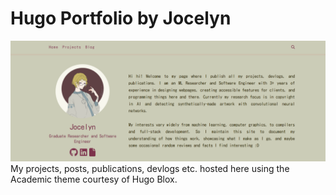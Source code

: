 # Hugo Portfolio by Jocelyn
![preview](assets/media/portfolio_preview.png)
My projects, posts, publications, devlogs etc. hosted here using the Academic theme courtesy of Hugo Blox.
